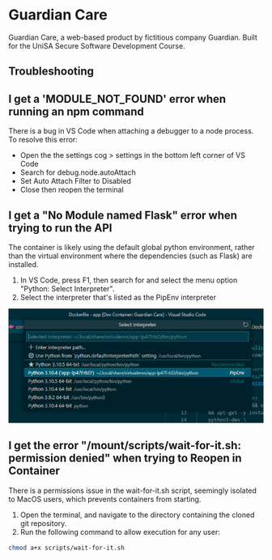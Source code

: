# Guardian Care
Guardian Care, a web-based product by fictitious company Guardian. Built for the UniSA Secure Software Development Course.

## Troubleshooting

## I get a 'MODULE_NOT_FOUND' error when running an npm command

There is a bug in VS Code when attaching a debugger to a node process. To resolve this error:

* Open the the settings cog > settings in the bottom left corner of VS Code
* Search for debug.node.autoAttach
* Set Auto Attach Filter to Disabled
* Close then reopen the terminal

## I get a "No Module named Flask" error when trying to run the API

The container is likely using the default global python environment, rather than the virtual environment where the dependencies (such as Flask) are installed.

1. In VS Code, press F1, then search for and select the menu option "Python: Select Interpreter".
2. Select the interpreter that's listed as the PipEnv interpreter

![Select the correct python interpreter in VS Code](docs/images/vs-code-pipenv-interpreter.png)

## I get the error "/mount/scripts/wait-for-it.sh: permission denied" when trying to Reopen in Container

There is a permissions issue in the wait-for-it.sh script, seemingly isolated to MacOS users, which prevents containers from starting.

1. Open the terminal, and navigate to the directory containing the cloned git repository.
2. Run the following command to allow execution for any user:
```bash
chmod a+x scripts/wait-for-it.sh
```